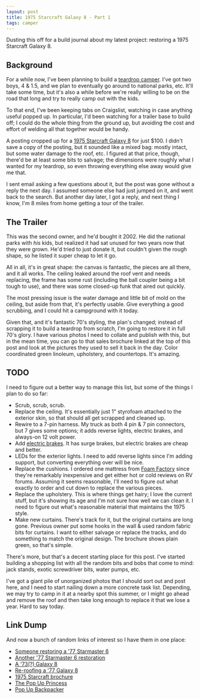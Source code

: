 ```yaml
---
layout: post
title: 1975 Starcraft Galaxy 8 - Part 1
tags: camper
---
```


Dusting this off for a build journal about my latest project: restoring a 1975 Starcraft Galaxy 8.

Background
----------

For a while now, I've been planning to build a
[teardrop camper](http://tnttt.com/viewtopic.php?f=62&t=49150). I've got two boys, 4 & 1.5, and we
plan to eventually go around to national parks, etc. It'll take some time, but it's also a while
before we're really willing to be on the road that long and try to really camp out with the kids.

To that end, I've been keeping tabs on Craigslist, watching in case anything useful popped up. In
particular, I'd been watching for a trailer base to build off; I could do the whole thing from the
ground up, but avoiding the cost and effort of welding all that together would be handy.

A posting cropped up for a [1975 Starcraft Galaxy 8](http://www.robertssales.com/archives/brochures/1975_starcraft_brochure.pdf)
for just $100. I didn't save a copy of the posting, but it sounded like a mixed bag: mostly intact,
but some water damage to the roof, etc. I figured at that price, though, there'd be at least some
bits to salvage; the dimensions were roughly what I wanted for my teardrop, so even throwing
everything else away would give me that.

I sent email asking a few questions about it, but the post was gone without a reply the next day. I
assumed someone else had just jumped on it, and went back to the search. But another day later, I
got a reply, and next thing I know, I'm 8 miles from home getting a tour of the trailer.

The Trailer
-----------

This was the second owner, and he'd bought it 2002. He did the national parks with *his* kids, but
realized it had sat unused for two years now that they were grown. He'd tried to just donate it,
but couldn't given the rough shape, so he listed it super cheap to let it go.

All in all, it's in great shape: the canvas is fantastic, the pieces are all there, and it all
works. The ceiling leaked around the roof vent and needs replacing, the frame has some rust
(including the ball coupler being a bit tough to use), and there was some closed-up funk that aired
out quickly.

The most pressing issue is the water damage and little bit of mold on the ceiling, but aside from
that, it's perfectly usable. Give everything a good scrubbing, and I could hit a campground with it
today.

Given that, and it's fantastic 70's styling, the plan's changed; instead of scrapping it to build a
teardrop from scratch, I'm going to restore it in full 70's glory. I have various photos I need to
collate and publish with this, but in the mean time, you can go to that sales brochure linked at the
top of this post and look at the pictures they used to sell it back in the day. Color coordinated
green linoleum, upholstery, and countertops. It's amazing.

TODO
----

I need to figure out a better way to manage this list, but some of the things I plan to do so far:
  * Scrub, scrub, scrub.
  * Replace the ceiling. It's essentially just 1" styrofoam attached to the exterior skin, so that
    should all get scrapped and cleaned up.
  * Rewire to a 7-pin harness. My truck as both 4 pin & 7 pin connectors, but 7 gives some options;
    it adds reverse lights, electric brakes, and always-on 12 volt power.
  * Add [electric brakes](https://www.etrailer.com/Trailer-Brakes/etrailer/AKEBRK-35-SA.html). It
    has surge brakes, but electric brakes are cheap and better.
  * LEDs for the exterior lights. I need to add reverse lights since I'm adding support, but
    converting everything over will be nice.
  * Replace the cushions. I ordered one mattress from [Foam Factory](http://www.foambymail.com/)
    since they're remarkably inexpensive and get either hot or cold reviews on RV forums. Assuming
    it seems reasonable, I'll need to figure out what exactly to order and cut down to replace the
    various pieces.
  * Replace the upholstery. This is where things get hairy; I love the current stuff, but it's
    showing its age and I'm not sure how well we can clean it. I need to figure out what's
    reasonable material that maintains the 1975 style.
  * Make new curtains. There's track for it, but the original curtains are long gone. Previous owner
    put some hooks in the wall & used random fabric bits for curtains. I want to either salvage or
    replace the tracks, and do something to match the original design. The brochure shows plain
    green, so that's simple.

There's more, but that's a decent starting place for this post. I've started building a shopping
list with all the random bits and bobs that come to mind: jack stands, exotic screwdriver bits,
water pumps, etc.

I've got a giant pile of unorganized photos that I should sort out and post here, and I need to
start nailing down a more concrete task list. Depending, we may try to camp in it at a nearby
spot this summer, or I might go ahead and remove the roof and then take long enough to replace it
that we lose a year. Hard to say today.

Link Dump
---------

And now a bunch of random links of interest so I have them in one place:
  * [Someone restoring a '77 Starmaster 6](http://arveeclub.com/forum/index.php?topic=88901.0)
  * [Another '77 Starmaster 6 restoration](http://www.hybridexplorer.com/forum/index.php?topic=93651.0)
  * [A '73(?) Galaxy 8](https://www.tapatalk.com/topic/101296-4184)
  * [Re-roofing a '77 Galaxy 8](http://rvitch.com/forum/index.php?topic=88473.0)
  * [1975 Starcraft brochure](http://www.popupcamperhistory.com/starcraft1975brochure.html)
  * [The Pop Up Princess](http://www.thepopupprincess.com)
  * [Pop Up Backpacker](http://popupbackpacker.com)
